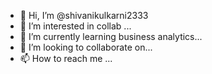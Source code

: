 - 👋 Hi, I’m @shivanikulkarni2333
- 👀 I’m interested in collab ...
- 🌱 I’m currently learning business analytics...
- 💞️ I’m looking to collaborate on...
- 📫 How to reach me ...

<!---
shivanikulkarni2333/shivanikulkarni2333 is a ✨ special ✨ repository because its `README.md` (this file) appears on your GitHub profile.
You can click the Preview link to take a look at your changes.
--->
